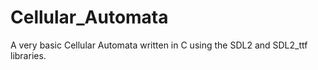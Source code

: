 # Cellular_Automata

A very basic Cellular Automata written in C using the SDL2 and SDL2_ttf libraries.
